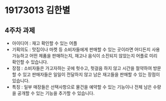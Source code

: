 # 19173013 김한별
    
## 4주차 과제
   - 아이디어 : 재고 확인할 수 있는 어플
   - 기획의도 : 맛집이나 마켓 등 소비자들에게 판매할 수 있는 곳이라면 어디든지 사용가능하고 어떤 제품을 판매하는지, 재고나 음식이 소진되지 않았는지 어플로 미리 확인할 수 있습니다.
   - 장점 : 소비자들은 가고자하는 곳에 헛수고, 헛걸음 하지 않고 시간을 절약하여 방문할 수 있고 판매자들은 일일이 전달하지 않고 남은 재고들을 판매할 수 있는 장점이 있습니다. 
   - 특징 : 일부 매장들은 선택사항으로 물건을 예약할 수 있는 기능이나 전체 남은 수량을 공개할 수 있는 기능을 추가할 수 있습니다.

